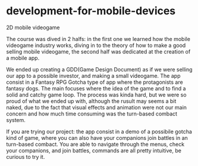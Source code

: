 # development-for-mobile-devices
2D mobile videogame

The course was dived in 2 halfs:
in the first one we learned how the mobile videogame industry works, diving in to the theory of how to make a good selling mobile videogame,
the second half was dedicated at the creation of a mobile app.

We ended up creating a GDD(Game Design Document) as if we were selling our app to a possible investor, and making a small videogame.
The app consist in a Fantasy RPG Gotcha type of app where the protagonists are fantasy dogs.
The main focuses where the idea of the game and to find a solid and catchy game loop.
The process was kinda hard, but we were so proud of what we ended up with, although the rusult may seems a bit naked, due to the fact that visual effects and animation were not our main concern and how much time consuming was the turn-based combact system.

If you are trying our project:
the app consist in a demo of a possibile gotcha kind of game, where you can also have your companions join battles in an turn-based combact.
You are able to navigate through the menus, check your companions, and join battles, commands are all pretty intuitive, be curious to try it. 
